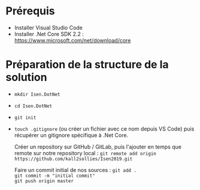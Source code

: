 # Prérequis 
* Installer Visual Studio Code
* Installer .Net Core SDK 2.2 :
  https://www.microsoft.com/net/download/core    
  
  
# Préparation de la structure de la solution
* `mkdir Isen.DotNet`  
* `cd Isen.DotNet`  
* `git init`  
* `touch .gitignore`  (ou créer un fichier avec ce nom depuis VS Code)
   puis récupérer un gitignore spécifique à .Net Core.  

   Créer un repository sur GitHub / GitLab, puis l'ajouter en temps que
   remote sur notre repository local :
   `git remote add origin https://github.com/kall2sollies/Isen2019.git`  

   Faire un commit initial de nos sources :
   `git add .`  
   `git commit -m "initial commit"`  
   `git push origin master`  